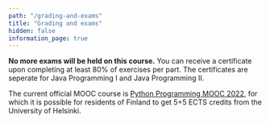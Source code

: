 ```yaml
---
path: "/grading-and-exams"
title: "Grading and exams"
hidden: false
information_page: true
---
```


<strong>No more exams will be held on this course.</strong> You can receive a certificate upon completing at least 80% of exercises per part. The certificates are seperate for Java Programming I and Java Programming II.

The current official MOOC course is [Python Programming MOOC 2022](https://programming-22.mooc.fi), for which it is possible for residents of Finland to get 5+5 ECTS credits from the University of Helsinki.

<!--
The Java Programming MOOC contains University of Helsinki's courses Introduction to Programming (parts 1-7) and Advanced Course in Programming (parts 8-14). A free online exam will be held for both parts and both will be graded seperately.

The exam corresponding to Introduction to Programming is to be completed after parts 1-7. Likewise, the exam corresponding to Advanced Course in Programming is to be completed after parts 8-14.

Both exams will be held on several different days. You can attend the exam on any of these days. You may attend multiple exams and only the best grade will be registered.

## Upcoming exams

**There are no upcoming exams.**

The final exam was in January 2021.

## Points

Exercise points are given for all completed exercises in all parts. You can find a part's exercises in the "List of exercises in this part" dropdown on the summary page of each part. You can view your progression from the blue circle at the bottom right of the course page.

# Course grading

Two grades will be given for the Java Programming MOOC that correspond to courses Introduction to Programming (parts 1-7) and Advanced Course in Programming (parts 8-14). Both will be graded on the following scale:

<table>
    <thead>
    <tr>
        <th>Course Points</th>
        <th>Grade</th>
    </tr>
    </thead>
    <tbody>
    <tr>
        <td>90% or over</td>
        <td>5</td>
    </tr>
    <tr>
        <td>80% or over, below 90%</td>
        <td>4</td>
    </tr>
    <tr>
        <td>70% or over, below 80%</td>
        <td>3</td>
    </tr>
    <tr>
        <td>60% or over, alle 70%</td>
        <td>2</td>
    </tr>
    <tr>
        <td>50% or over, below 60%</td>
        <td>1</td>
    </tr>
    <tr>
        <td>below 50%</td>
        <td>failed</td>
    </tr>
    </tbody>
</table>

The grading works as follows:

The grade is based on both completed exercises (50% of course points) as well as the exam (50% of course points). This means that the course points for the scale can be calculated by adding together the exercise points for each part from the point visualization (blue circle at the bottom right of this page) and the points from the exam.

You may attend the exam once you have gotten at least 25% of each part's programming exercise points.

##### Minimum point treshold

To pass each course you must receive at least half of the corresponding exam's points.
-->
<!--

Arvostelu toimii seuraavasti:

Kurssissa arvostelu perustuu sekä tehtyihin tehtäviin (50% kokonaispisteistä) että kokeeseen (50% kokonaispisteistä). Tämä tarkoittaa sitä, että arvosteluasteikon kokonaispisteet saadaan laskemalla tämän sivun pistevisualisaation (sininen pallo oikeassa alakulmassa) kurssipisteet ja saamasi koepisteet yhteen.

Kokeeseen saa osallistua kun on tehnyt vähintään 25% jokaisen osan ohjelmointitehtävien pisteistä.

#### Koeleikkuri

Molemmissa kursseissa kokeesta tulee saada vähintään puolet kokeen pisteistä kurssin läpäiseksi. -->
